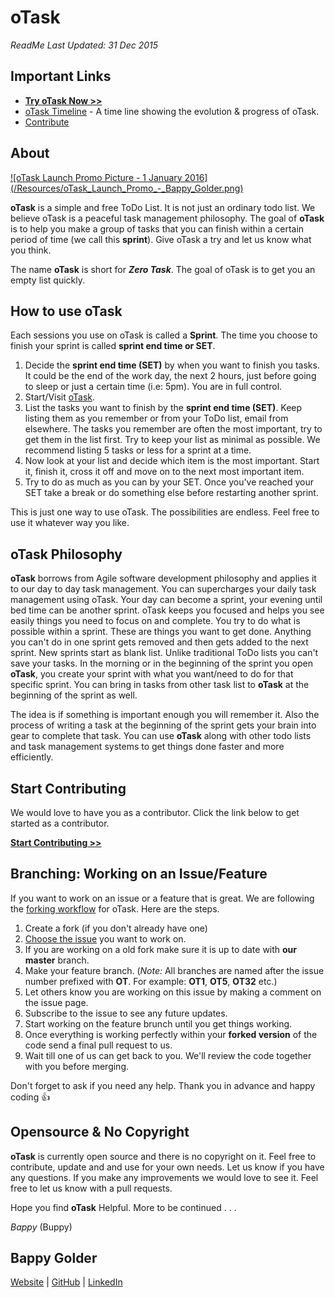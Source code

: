 <!--
GitHub Markdown System:
https://help.github.com/articles/markdown-basics/
https://guides.github.com/features/mastering-markdown/
-->

# oTask
*ReadMe Last Updated: 31 Dec 2015*

## Important Links
- [**Try oTask Now >>**](http://bappygolder.github.io/oTask/Project-Source/#/taskView)
- [oTask Timeline](http://otask.tumblr.com/) - A time line showing the evolution & progress of oTask.
- [Contribute](#contribute)

## About

<a href="https://www.youtube.com/watch?v=YxTWhN6kF-Y" target="_blank">
![oTask Launch Promo Picture - 1 January 2016](/Resources/oTask_Launch_Promo_-_Bappy_Golder.png)
</a>

**oTask** is a simple and free ToDo List. It is not just an ordinary todo list. We believe oTask is a peaceful task management philosophy. The goal of **oTask** is to help you make a group of tasks that you can finish within a certain period of time (we call this **sprint**). Give oTask a try and let us know what you think.

The name **oTask** is short for ***Zero Task***. The goal of oTask is to get you an empty list quickly. 

## How to use oTask
Each sessions you use on oTask is called a **Sprint**. The time you choose to finish your sprint is called **sprint end time or SET**. 

1. Decide the **sprint end time (SET)** by when you want to finish you tasks. It could be the end of the work day, the next 2 hours, just before going to sleep or just a certain time (i.e: 5pm). You are in full control.
2. Start/Visit [oTask](http://bappygolder.github.io/oTask/Project-Source/#/taskView).
3. List the tasks you want to finish by the **sprint end time (SET)**. Keep listing them as you remember or from your ToDo list, email from elsewhere. The tasks you remember are often the most important, try to get them in the list first. Try to keep your list as minimal as possible. We recommend listing 5 tasks or less for a sprint at a time.
4. Now look at your list and decide which item is the most important. Start it, finish it, cross it off and move on to the next most important item.
5. Try to do as much as you can by your SET. Once you've reached your SET take a break or do something else before restarting another sprint.

This is just one way to use oTask. The possibilities are endless. Feel free to use it whatever way you like.

## oTask Philosophy
**oTask** borrows from Agile software development philosophy and applies it to our day to day task management. You can supercharges your daily task management using oTask. Your day can become a sprint, your evening until bed time can be another sprint. oTask keeps you focused and helps you see easily things you need to focus on and complete. You try to do what is possible within a sprint. These are things you want to get done. Anything you can't do in one sprint gets removed and then gets added to the next sprint. New sprints start as blank list. Unlike traditional ToDo lists you can't save your tasks. In the morning or in the beginning of the sprint you open **oTask**, you create your sprint with what you want/need to do for that specific sprint. You can bring in tasks from other task list to **oTask** at the beginning of the sprint as well.

The idea is if something is important enough you will remember it. Also the process of writing a task at the beginning of the sprint gets your brain into gear to complete that task. You can use **oTask** along with other todo lists and task management systems to get things done faster and more efficiently. 

<a name="contribute"></a>
## Start Contributing
We would love to have you as a contributor. Click the link below to get started as a contributor.

[**Start Contributing >>**](https://bappy.typeform.com/to/rNtiON)

## Branching: Working on an Issue/Feature
If you want to work on an issue or a feature that is great. We are following the [forking workflow](https://guides.github.com/activities/forking/index.html) for oTask. Here are the steps. 

1. Create a fork (if you don't already have one)
2. [Choose the issue](https://github.com/bappygolder/oTask/issues) you want to work on.
3. If you are working on a old fork make sure it is up to date with **our master** branch. 
3. Make your feature branch. (*Note:* All branches are named after the issue number prefixed with **OT**. For example: **OT1**, **OT5**, **OT32** etc.)
4. Let others know you are working on this issue by making a comment on the issue page.
5. Subscribe to the issue to see any future updates. 
6. Start working on the feature brunch until you get things working. 
7. Once everything is working perfectly within your **forked version** of the code send a final pull request to us.
8. Wait till one of us can get back to you. We'll review the code together with you before merging. 

Don't forget to ask if you need any help. Thank you in advance and happy coding :+1:

## Opensource & No Copyright
**oTask** is currently open source and there is no copyright on it. Feel free to contribute, update and and use for your own needs. Let us know if you have any questions. If you make any improvements we would love to see it. Feel free to let us know with a pull requests.

Hope you find **oTask** Helpful.
More to be continued . . .

*Bappy* (Buppy)

## Bappy Golder <br/>
<a href="http://bappygolder.com/">Website</a>  |  <a href="https://github.com/bappygolder">GitHub</a> |  <a href="https://au.linkedin.com/in/bappygolder">LinkedIn</a>


<!---------------- 
Internal Resources

Simillar Services/Products:
	https://pomodoro.cc/
---------------->

